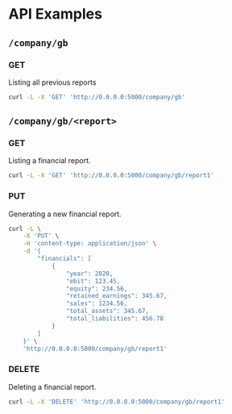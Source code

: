 # API Examples

## `/company/gb`

### GET
Listing all previous reports
```bash
curl -L -X 'GET' 'http://0.0.0.0:5000/company/gb'
```

## `/company/gb/<report>`

### GET
Listing a financial report.
```bash
curl -L -X 'GET' 'http://0.0.0.0:5000/company/gb/report1'
```

### PUT
Generating a new financial report.
```bash
curl -L \
	-X 'PUT' \
	-H 'content-type: application/json' \
	-d '{
		"financials": [
			{
				"year": 2020,
				"ebit": 123.45,
				"equity": 234.56,
				"retained_earnings": 345.67,
				"sales": 1234.56,
				"total_assets": 345.67,
				"total_liabilities": 456.78
			}
		]
	}' \
	'http://0.0.0.0:5000/company/gb/report1'
```

### DELETE
Deleting a financial report.
```bash
curl -L -X 'DELETE' 'http://0.0.0.0:5000/company/gb/report1'
```

